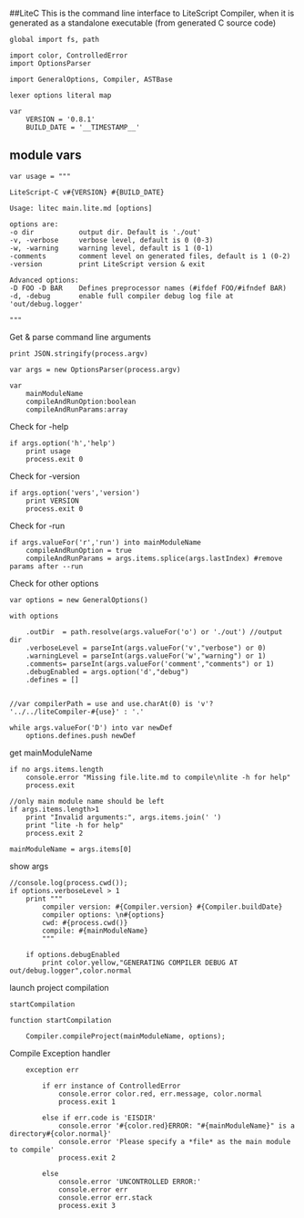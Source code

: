 ##LiteC
This is the command line interface to LiteScript Compiler,
when it is generated as a standalone executable (from generated C source code)

    global import fs, path

    import color, ControlledError
    import OptionsParser  

    import GeneralOptions, Compiler, ASTBase

    lexer options literal map

    var 
        VERSION = '0.8.1'
        BUILD_DATE = '__TIMESTAMP__'

## module vars

    var usage = """
    
    LiteScript-C v#{VERSION} #{BUILD_DATE}
    
    Usage: litec main.lite.md [options]
    
    options are:
    -o dir           output dir. Default is './out'
    -v, -verbose     verbose level, default is 0 (0-3)
    -w, -warning     warning level, default is 1 (0-1)
    -comments        comment level on generated files, default is 1 (0-2)
    -version         print LiteScript version & exit

    Advanced options:
    -D FOO -D BAR    Defines preprocessor names (#ifdef FOO/#ifndef BAR)
    -d, -debug       enable full compiler debug log file at 'out/debug.logger'
    
    """

Get & parse command line arguments

    print JSON.stringify(process.argv)

    var args = new OptionsParser(process.argv)

    var 
        mainModuleName
        compileAndRunOption:boolean
        compileAndRunParams:array

Check for -help

    if args.option('h','help') 
        print usage
        process.exit 0

Check for -version

    if args.option('vers','version') 
        print VERSION
        process.exit 0

Check for -run

    if args.valueFor('r','run') into mainModuleName
        compileAndRunOption = true
        compileAndRunParams = args.items.splice(args.lastIndex) #remove params after --run


Check for other options

    var options = new GeneralOptions()

    with options

        .outDir  = path.resolve(args.valueFor('o') or './out') //output dir
        .verboseLevel = parseInt(args.valueFor('v',"verbose") or 0) 
        .warningLevel = parseInt(args.valueFor('w',"warning") or 1)
        .comments= parseInt(args.valueFor('comment',"comments") or 1) 
        .debugEnabled = args.option('d',"debug") 
        .defines = []


    //var compilerPath = use and use.charAt(0) is 'v'? '../../liteCompiler-#{use}' : '.'

    while args.valueFor('D') into var newDef
        options.defines.push newDef

get mainModuleName

    if no args.items.length
        console.error "Missing file.lite.md to compile\nlite -h for help"
        process.exit 

    //only main module name should be left
    if args.items.length>1
        print "Invalid arguments:", args.items.join(' ')
        print "lite -h for help"
        process.exit 2
        
    mainModuleName = args.items[0]

show args

    //console.log(process.cwd());
    if options.verboseLevel > 1
        print """
            compiler version: #{Compiler.version} #{Compiler.buildDate}
            compiler options: \n#{options}
            cwd: #{process.cwd()}
            compile: #{mainModuleName}
            """

        if options.debugEnabled 
            print color.yellow,"GENERATING COMPILER DEBUG AT out/debug.logger",color.normal

launch project compilation

    startCompilation

    function startCompilation

        Compiler.compileProject(mainModuleName, options);

Compile Exception handler

        exception err

            if err instance of ControlledError
                console.error color.red, err.message, color.normal
                process.exit 1
            
            else if err.code is 'EISDIR'
                console.error '#{color.red}ERROR: "#{mainModuleName}" is a directory#{color.normal}'
                console.error 'Please specify a *file* as the main module to compile'
                process.exit 2
            
            else 
                console.error 'UNCONTROLLED ERROR:'
                console.error err
                console.error err.stack
                process.exit 3
        
